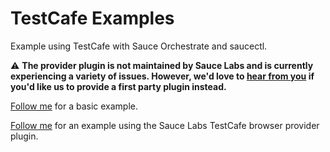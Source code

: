 # TestCafe Examples

Example using TestCafe with Sauce Orchestrate and saucectl.

⚠️ **The provider plugin is not maintained by Sauce Labs and is currently
experiencing a variety of issues. However, we'd love to [hear from you](devx@saucelabs.com)
if you'd like us to provide a first party plugin instead.**

[Follow me](./basic/) for a basic example.

[Follow me](./browser-provider/) for an example using the Sauce Labs TestCafe browser provider plugin.
